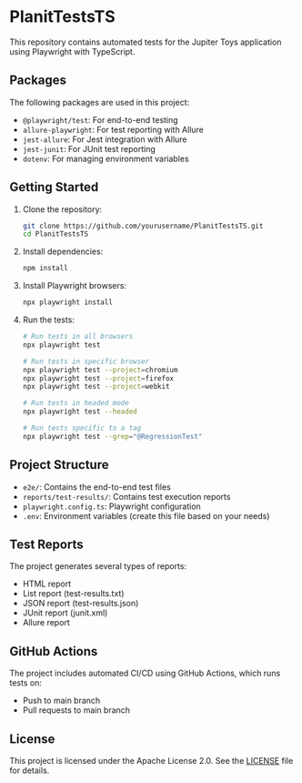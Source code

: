 # PlanitTestsTS

This repository contains automated tests for the Jupiter Toys application using Playwright with TypeScript.

## Packages

The following packages are used in this project:

- `@playwright/test`: For end-to-end testing
- `allure-playwright`: For test reporting with Allure
- `jest-allure`: For Jest integration with Allure
- `jest-junit`: For JUnit test reporting
- `dotenv`: For managing environment variables

## Getting Started

1. Clone the repository:

    ```sh
    git clone https://github.com/yourusername/PlanitTestsTS.git
    cd PlanitTestsTS
    ```

2. Install dependencies:

    ```sh
    npm install
    ```

3. Install Playwright browsers:

    ```sh
    npx playwright install
    ```

4. Run the tests:

    ```sh
    # Run tests in all browsers
    npx playwright test

    # Run tests in specific browser
    npx playwright test --project=chromium
    npx playwright test --project=firefox
    npx playwright test --project=webkit

    # Run tests in headed mode
    npx playwright test --headed

    # Run tests specific to a tag
    npx playwright test --grep="@RegressionTest" 
    ```

## Project Structure

- `e2e/`: Contains the end-to-end test files
- `reports/test-results/`: Contains test execution reports
- `playwright.config.ts`: Playwright configuration
- `.env`: Environment variables (create this file based on your needs)

## Test Reports

The project generates several types of reports:

- HTML report
- List report (test-results.txt)
- JSON report (test-results.json)
- JUnit report (junit.xml)
- Allure report

## GitHub Actions

The project includes automated CI/CD using GitHub Actions, which runs tests on:

- Push to main branch
- Pull requests to main branch

## License

This project is licensed under the Apache License 2.0. See the [LICENSE](LICENSE) file for details.
